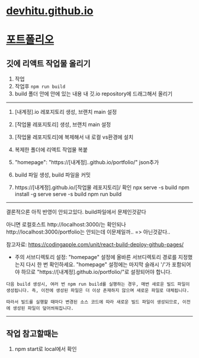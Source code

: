 # [devhitu.github.io](https://devhitu.github.io/)
# [포트폴리오](https://devhitu.github.io/portfolio/)

## 깃에 리액트 작업물 올리기
1. 작업
2. 작업후 `npm run build`
3. build 폴더 안에 안에 있는 내용 내 깃.io repository에 드래그해서 올리기

---
1. [내계정].io 레포지토리 생성, 브랜치 main 설정
2. [작업물 레포지토리] 생성, 브랜치 main 설정
3. [작업물 레포지토리]에 복제해서 내 로컬 vs환경에 설치
4. 복제한 폴더에 리액트 작업물 복붙
5. "homepage": "https://[내계정]..github.io/portfolio/" json추가


6. build 파일 생성, build 파일을 커밋
7. https://[내계정].github.io/[작업물 레포지토리]/ 확인
npx serve -s build
npm install -g serve
serve -s build
npm run build

---
결론적으론 아직 반영이 안되고있다.
build파일에서 문제인것같다

아니면 로컬호스트 http://localhost:3000/는 확인되나
http://localhost:3000/portfolio는 안되는데 이문제일까..
=> 아닌것같다..



참고자료: https://codingapple.com/unit/react-build-deploy-github-pages/
- 주의
서브디렉토리 설정: "homepage" 설정에 올바른 서브디렉토리 경로를 지정했는지 다시 한 번 확인하세요. "homepage" 설정에는 마지막 슬래시 '/'가 포함되어야 하므로 "https://[내계정].github.io/portfolio/"로 설정되어야 합니다.

```
다음 build 생성시, 여러 번 npm run build를 실행하는 경우, 매번 새로운 빌드 파일이 생성됩니다. 즉, 이전에 생성된 파일은 더 이상 존재하지 않으며 새로운 파일로 대체됩니다.

따라서 빌드를 실행할 때마다 변경된 소스 코드에 따라 새로운 빌드 파일이 생성되므로, 이전에 생성된 파일이 덮어씌워집니다.

```
---
## 작업 참고할때는
1. npm start로 local에서 확인

